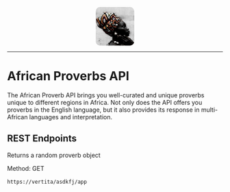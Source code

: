 <div style="height:90px;width:90px;margin:auto;overflow:hidden;border-radius:10px;">
    <img src="./public/favicon/android-chrome-512x512.png">
</div>

---

# African Proverbs API

The African Proverb API brings you well-curated and unique proverbs unique to different regions in Africa. Not only does the API offers you proverbs in the English language, but it also provides its response in multi-African languages and interpretation.

## REST Endpoints

Returns a random proverb object

Method: GET

```http
https://vertita/asdkfj/app
```
